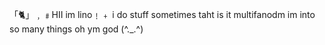 「🐈」﹐﹟HII im lino﹗﹢
i do stuff sometimes taht is it
multifanodm im into so many things oh ym god (^._.^)

<!---
ohlino/ohlino is a ✨ special ✨ repository because its `README.md` (this file) appears on your GitHub profile.
You can click the Preview link to take a look at your changes.
--->
